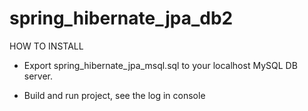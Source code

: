 # spring_hibernate_jpa_db2

HOW TO INSTALL

- Export spring_hibernate_jpa_msql.sql to your localhost MySQL DB server.

- Build and run project, see the log in console
